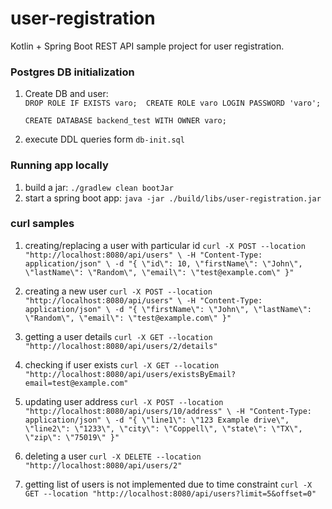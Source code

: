 # user-registration
Kotlin + Spring Boot REST API sample project for user registration.

### Postgres DB initialization
1. Create DB and user:  
  `DROP ROLE IF EXISTS varo; 
   CREATE ROLE varo LOGIN PASSWORD 'varo';`

    `CREATE DATABASE backend_test WITH OWNER varo;`

2. execute DDL queries form `db-init.sql` 

### Running app locally
1. build a jar: `./gradlew clean bootJar`
2. start a spring boot app: `java -jar ./build/libs/user-registration.jar`

### curl samples
1. creating/replacing a user with particular id
   `curl -X POST --location "http://localhost:8080/api/users" \
   -H "Content-Type: application/json" \
   -d "{
   \"id\": 10,
   \"firstName\": \"John\",
   \"lastName\": \"Random\",
   \"email\": \"test@example.com\"
   }"`

2. creating a new user
   `curl -X POST --location "http://localhost:8080/api/users" \
   -H "Content-Type: application/json" \
   -d "{
   \"firstName\": \"John\",
   \"lastName\": \"Random\",
   \"email\": \"test@example.com\"
   }"`

3. getting a user details 
   `curl -X GET --location "http://localhost:8080/api/users/2/details"`

4. checking if user exists
   `curl -X GET --location "http://localhost:8080/api/users/existsByEmail?email=test@example.com"`

5. updating user address
    `curl -X POST --location "http://localhost:8080/api/users/10/address" \
   -H "Content-Type: application/json" \
   -d "{
   \"line1\": \"123 Example drive\",
   \"line2\": \"1233\",
   \"city\": \"Coppell\",
   \"state\": \"TX\",
   \"zip\": \"75019\"
   }"`
 
6. deleting a user
   `curl -X DELETE --location "http://localhost:8080/api/users/2"`

7. getting list of users is not implemented due to time constraint
`curl -X GET --location "http://localhost:8080/api/users?limit=5&offset=0"`
